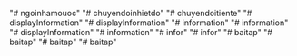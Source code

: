 "# ngoinhamouoc" 
"# chuyendoinhietdo" 
"# chuyendoitiente" 
"# displayInformation" 
"# displayInformation" 
"# information" 
"# information" 
"# displayInformation" 
"# information" 
"# infor" 
"# infor" 
"# baitap" 
"# baitap" 
"# baitap" 
"# baitap" 
